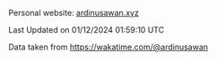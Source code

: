 Personal website: [ardinusawan.xyz](https://ardinusawan.xyz)

<!--START_SECTION:waka-->

 Last Updated on 01/12/2024 01:59:10 UTC
<!--END_SECTION:waka-->
Data taken from https://wakatime.com/@ardinusawan

